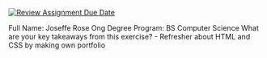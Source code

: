 [![Review Assignment Due Date](https://classroom.github.com/assets/deadline-readme-button-24ddc0f5d75046c5622901739e7c5dd533143b0c8e959d652212380cedb1ea36.svg)](https://classroom.github.com/a/_L9ie6qn)

Full Name: Joseffe Rose Ong
Degree Program: BS Computer Science
What are your key takeaways from this exercise? 
    - Refresher about HTML and CSS by making own portfolio
